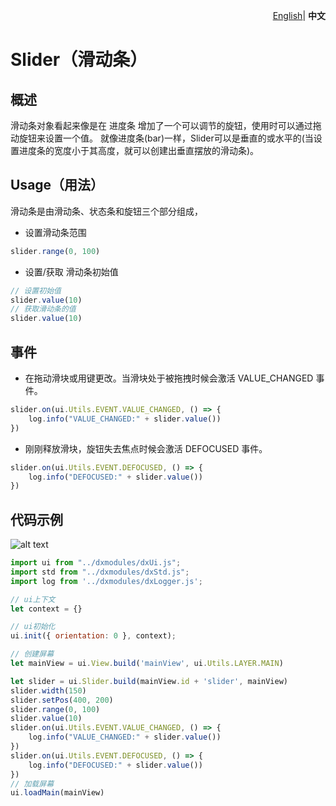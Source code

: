 <p align="right">
    <a href="./README.md">English</a>| <b>中文</b>
</p>


# Slider（滑动条）

## 概述

滑动条对象看起来像是在 进度条 增加了一个可以调节的旋钮，使用时可以通过拖动旋钮来设置一个值。 就像进度条(bar)一样，Slider可以是垂直的或水平的(当设置进度条的宽度小于其高度，就可以创建出垂直摆放的滑动条)。

## Usage（用法）

滑动条是由滑动条、状态条和旋钮三个部分组成，

- 设置滑动条范围

```js
slider.range(0, 100)
```

- 设置/获取 滑动条初始值

```js
// 设置初始值
slider.value(10)
// 获取滑动条的值
slider.value(10)
```

## 事件

- 在拖动滑块或用键更改。当滑块处于被拖拽时候会激活 VALUE_CHANGED 事件。

```js
slider.on(ui.Utils.EVENT.VALUE_CHANGED, () => {
    log.info("VALUE_CHANGED:" + slider.value())
})
```

- 刚刚释放滑块，旋钮失去焦点时候会激活 DEFOCUSED 事件。

```js
slider.on(ui.Utils.EVENT.DEFOCUSED, () => {
    log.info("DEFOCUSED:" + slider.value())
})
```

## 代码示例

![alt text](slider.png)


```js
import ui from "../dxmodules/dxUi.js";
import std from "../dxmodules/dxStd.js";
import log from '../dxmodules/dxLogger.js';

// ui上下文
let context = {}

// ui初始化
ui.init({ orientation: 0 }, context);

// 创建屏幕
let mainView = ui.View.build('mainView', ui.Utils.LAYER.MAIN)

let slider = ui.Slider.build(mainView.id + 'slider', mainView)
slider.width(150)
slider.setPos(400, 200)
slider.range(0, 100)
slider.value(10)
slider.on(ui.Utils.EVENT.VALUE_CHANGED, () => {
    log.info("VALUE_CHANGED:" + slider.value())
})
slider.on(ui.Utils.EVENT.DEFOCUSED, () => {
    log.info("DEFOCUSED:" + slider.value())
})
// 加载屏幕
ui.loadMain(mainView)
```
